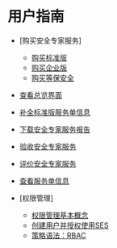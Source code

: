 # 用户指南

-   [购买安全专家服务]
    -   [购买标准版](购买标准版.md)
    -   [购买企业版](购买企业版.md)
    -   [购买等保安全](购买等保安全.md)

-   [查看总览界面](查看总览界面.md)
-   [补全标准版服务单信息](补全标准版服务单信息.md)
-   [下载安全专家服务报告](下载安全专家服务报告.md)
-   [验收安全专家服务](验收安全专家服务.md)
-   [评价安全专家服务](评价安全专家服务.md)
-   [查看服务单信息](查看服务单信息.md)
-   [权限管理]
    -   [权限管理基本概念](权限管理基本概念.md)
    -   [创建用户并授权使用SES](创建用户并授权使用SES.md)
    -   [策略语法：RBAC](策略语法-RBAC.md)


